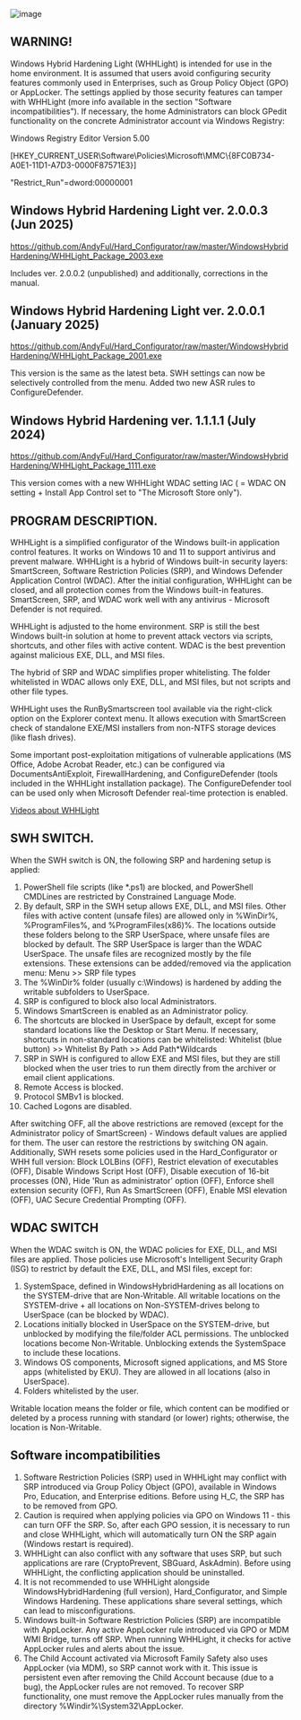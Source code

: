 ![image](https://github.com/user-attachments/assets/fd348297-1c95-40e6-a963-339d8d116c92)


## WARNING!
Windows Hybrid Hardening Light (WHHLight) is intended for use in the home environment. It is assumed that users avoid configuring security features commonly used in Enterprises, such as Group Policy Object (GPO) or AppLocker. The settings applied by those security features can tamper with WHHLight (more info available in the section "Software  incompatibilities").
If necessary, the home Administrators can block GPedit functionality on the concrete Administrator account via Windows Registry:

Windows Registry Editor Version 5.00

[HKEY_CURRENT_USER\Software\Policies\Microsoft\MMC\\{8FC0B734-A0E1-11D1-A7D3-0000F87571E3}]

"Restrict_Run"=dword:00000001


## Windows Hybrid Hardening Light ver. 2.0.0.3 (Jun 2025)
https://github.com/AndyFul/Hard_Configurator/raw/master/WindowsHybridHardening/WHHLight_Package_2003.exe

Includes ver. 2.0.0.2 (unpublished) and additionally, corrections in the manual.

## Windows Hybrid Hardening Light ver. 2.0.0.1 (January 2025)
https://github.com/AndyFul/Hard_Configurator/raw/master/WindowsHybridHardening/WHHLight_Package_2001.exe

This version is the same as the latest beta. SWH settings can now be selectively controlled from the menu. Added two new ASR rules to ConfigureDefender.



## Windows Hybrid Hardening ver. 1.1.1.1 (July 2024)
https://github.com/AndyFul/Hard_Configurator/raw/master/WindowsHybridHardening/WHHLight_Package_1111.exe

This version comes with a new WHHLight WDAC setting IAC ( = WDAC ON setting + Install App Control set to "The Microsoft Store only").



## PROGRAM DESCRIPTION.

WHHLight is a simplified configurator of the Windows built-in application control features.
It works on Windows 10 and 11 to support antivirus and prevent malware. WHHLight is a hybrid of Windows built-in security layers: SmartScreen, Software Restriction Policies (SRP), and Windows Defender Application Control (WDAC).
After the initial configuration, WHHLight can be closed, and all protection comes from the Windows built-in features.
SmartScreen, SRP, and WDAC work well with any antivirus - Microsoft Defender is not required.

WHHLight is adjusted to the home environment. SRP is still the best Windows built-in solution at home to prevent attack vectors via scripts, shortcuts, and other files with active content. WDAC is the best prevention against malicious EXE, DLL, and MSI files.

The hybrid of SRP and WDAC simplifies proper whitelisting. The folder whitelisted in WDAC allows only EXE, DLL, and MSI files, but not scripts and other file types.

WHHLight uses the RunBySmartscreen tool available via the right-click option on the Explorer context menu. It allows execution with SmartScreen check of standalone EXE/MSI installers from non-NTFS storage devices (like flash drives).

Some important post-exploitation mitigations of vulnerable applications (MS Office, Adobe Acrobat Reader, etc.) can be configured via DocumentsAntiExploit, FirewallHardening, and ConfigureDefender (tools included in the WHHLight installation package). The ConfigureDefender tool can be used only when Microsoft Defender real-time protection is enabled.

[Videos about WHHLight](https://www.youtube.com/@AndyKula-sk3dt/)

##
## SWH SWITCH.

When the SWH switch is ON, the following SRP and hardening setup is applied:
1. PowerShell file scripts (like *.ps1) are blocked, and PowerShell CMDLines are restricted by Constrained Language Mode.
2. By default, SRP in the SWH setup allows EXE, DLL, and MSI files. Other files with active content (unsafe files) are allowed only in %WinDir%, %ProgramFiles%, and %ProgramFiles(x86)%. The locations outside these folders belong to the SRP UserSpace, where unsafe files are blocked by default. The SRP UserSpace is larger than the WDAC UserSpace. The unsafe files are recognized mostly by the file extensions. These extensions can be added/removed via the application menu: Menu >> SRP file types
3. The %WinDir%  folder (usually c:\Windows) is hardened by adding the writable subfolders to UserSpace.
4. SRP is configured to block also local Administrators.
5. Windows SmartScreen is enabled as an Administrator policy.
6. The shortcuts are blocked in UserSpace by default, except for some standard locations like the Desktop or Start Menu. If necessary, shortcuts in non-standard locations can be
   whitelisted: Whitelist (blue button) >>  Whitelist By Path >> Add Path*Wildcards
7. SRP in SWH is configured to allow EXE and MSI files, but they are still blocked when the user tries to run them directly from the archiver or email client applications.
8. Remote Access is blocked.
9. Protocol SMBv1 is blocked.
10. Cached Logons are disabled.

After switching OFF, all the above restrictions are removed (except for the Administrator policy of SmartScreen) - Windows default values are applied for them. The user can restore the restrictions by switching ON again. 
Additionally, SWH resets some policies used in the Hard_Configurator or WHH full version: Block LOLBins (OFF), Restrict elevation of executables (OFF), Disable Windows Script Host (OFF), Disable execution of 16-bit processes (ON), Hide 'Run as administrator' option (OFF), Enforce shell extension security (OFF), Run As SmartScreen (OFF), Enable MSI elevation (OFF), UAC Secure Credential Prompting (OFF).

## WDAC SWITCH

When the WDAC switch is ON, the WDAC policies for EXE, DLL, and MSI files are applied. Those policies use Microsoft's Intelligent Security Graph (ISG) to restrict by default the EXE, DLL, and MSI files, except for:
1. SystemSpace, defined in WindowsHybridHardening as all locations on the SYSTEM-drive that are Non-Writable. All writable locations on the SYSTEM-drive + all locations on Non-SYSTEM-drives belong to UserSpace (can be blocked by WDAC).
2. Locations initially blocked in UserSpace on the SYSTEM-drive, but unblocked by modifying the file/folder ACL permissions. The unblocked locations become Non-Writable. Unblocking extends the SystemSpace to include these locations.
3. Windows OS components, Microsoft signed applications, and MS Store apps (whitelisted by EKU). They are allowed in all locations (also in UserSpace).
4. Folders whitelisted by the user.
  
Writable location means the folder or file, which content can be modified or deleted by a process running with standard (or lower) rights; otherwise, the location is Non-Writable. 


## Software incompatibilities

1. Software Restriction Policies (SRP) used in WHHLight may conflict with SRP introduced via Group Policy Object (GPO), available in Windows Pro, Education, and Enterprise editions. Before using H_C, the SRP has to be removed from GPO.
2. Caution is required when applying policies via GPO on Windows 11 - this can turn OFF the SRP. So, after each GPO session, it is necessary to run and close WHHLight, which will automatically turn ON the SRP again (Windows restart is required).
3. WHHLight can also conflict with any software that uses SRP, but such applications are rare (CryptoPrevent, SBGuard, AskAdmin). Before using WHHLight, the conflicting application should be uninstalled.
4. It is not recommended to use WHHLight alongside WindowsHybridHardening (full version), Hard_Configurator, and Simple Windows Hardening. These applications share several settings, which can lead to misconfigurations.
5. Windows built-in Software Restriction Policies (SRP) are incompatible with AppLocker. Any active AppLocker rule introduced via GPO or MDM WMI Bridge, turns off SRP. When running WHHLight, it checks for active AppLocker rules and alerts about the issue.
6. The Child Account activated via Microsoft Family Safety also uses AppLocker (via MDM), so SRP cannot work with it. This issue is persistent even after removing the Child Account because (due to a bug), the AppLocker rules are not removed. To recover SRP functionality, one must remove the AppLocker rules manually from the directory %Windir%\System32\AppLocker.
